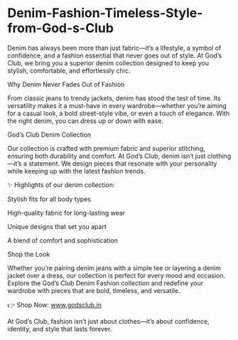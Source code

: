 # Denim-Fashion-Timeless-Style-from-God-s-Club

Denim has always been more than just fabric—it’s a lifestyle, a symbol of confidence, and a fashion essential that never goes out of style. At God’s Club, we bring you a superior denim collection designed to keep you stylish, comfortable, and effortlessly chic.

Why Denim Never Fades Out of Fashion

From classic jeans to trendy jackets, denim has stood the test of time. Its versatility makes it a must-have in every wardrobe—whether you’re aiming for a casual look, a bold street-style vibe, or even a touch of elegance. With the right denim, you can dress up or down with ease.

God’s Club Denim Collection

Our collection is crafted with premium fabric and superior stitching, ensuring both durability and comfort. At God’s Club, denim isn’t just clothing—it’s a statement. We design pieces that resonate with your personality while keeping up with the latest fashion trends.

✨ Highlights of our denim collection:

Stylish fits for all body types

High-quality fabric for long-lasting wear

Unique designs that set you apart

A blend of comfort and sophistication

Shop the Look

Whether you’re pairing denim jeans with a simple tee or layering a denim jacket over a dress, our collection is perfect for every mood and occasion. Explore the God’s Club Denim Fashion collection and redefine your wardrobe with pieces that are bold, timeless, and versatile.

👉 Shop Now: www.godsclub.in

At God’s Club, fashion isn’t just about clothes—it’s about confidence, identity, and style that lasts forever.
